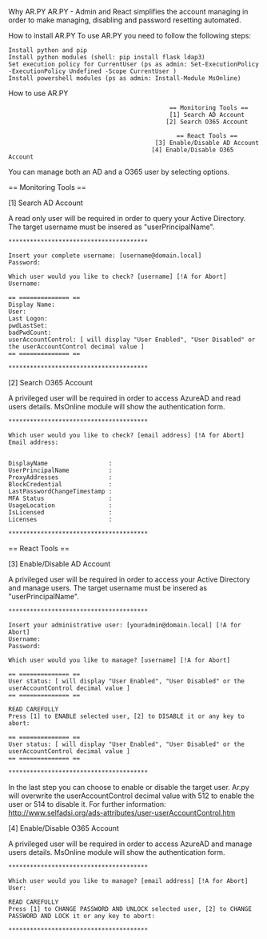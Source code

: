 Why AR.PY
    AR.PY - Admin and React simplifies the account managing in order to make managing, disabling and password resetting automated.

How to install AR.PY
    To use AR.PY you need to follow the following steps:

    Install python and pip
    Install python modules (shell: pip install flask ldap3)
    Set execution policy for CurrentUser (ps as admin: Set-ExecutionPolicy -ExecutionPolicy Undefined -Scope CurrentUser )
    Install powershell modules (ps as admin: Install-Module MsOnline)

How to use AR.PY

                                                 == Monitoring Tools ==
                                                 [1] Search AD Account
                                                [2] Search O365 Account

                                                   == React Tools ==
                                             [3] Enable/Disable AD Account
                                            [4] Enable/Disable O365 Account


   You can manage both an AD and a O365 user by selecting options.



   == Monitoring Tools ==
   
   [1] Search AD Account

   A read only user will be required in order to query your Active Directory. The target username must be insered as "userPrincipalName".


    ***************************************

    Insert your complete username: [username@domain.local]
    Password:

    Which user would you like to check? [username] [!A for Abort]
    Username:
    
    == ============== ==
    Display Name: 
    User: 
    Last Logon: 
    pwdLastSet: 
    badPwdCount:
    userAccountControl: [ will display "User Enabled", "User Disabled" or the userAccountControl decimal value ]
    == ============== ==
    
    ***************************************


   [2] Search O365 Account

   A privileged user will be required in order to access AzureAD and read users details. MsOnline module will show the authentication form.

    ***************************************

    Which user would you like to check? [email address] [!A for Abort] 
    Email address: 
    
    
    DisplayName                 : 
    UserPrincipalName           : 
    ProxyAddresses              : 
    BlockCredential             : 
    LastPasswordChangeTimestamp : 
    MFA Status                  : 
    UsageLocation               : 
    IsLicensed                  : 
    Licenses                    : 
    
    ***************************************



   == React Tools ==

   [3] Enable/Disable AD Account

   A privileged user will be required in order to access your Active Directory and manage users. The target username must be insered as "userPrincipalName".

    ***************************************
    
    Insert your administrative user: [youradmin@domain.local] [!A for Abort]
    Username:
    Password:
    
    Which user would you like to manage? [username] [!A for Abort]
    
    == ============== ==
    User status: [ will display "User Enabled", "User Disabled" or the userAccountControl decimal value ]
    == ============== ==
    
    READ CAREFULLY
    Press [1] to ENABLE selected user, [2] to DISABLE it or any key to abort:
    
    == ============== ==
    User status: [ will display "User Enabled", "User Disabled" or the userAccountControl decimal value ]
    == ============== ==
    
    ***************************************

   In the last step you can choose to enable or disable the target user. Ar.py will overwrite the userAccountControl decimal value with 512 to enable the user or 514 to disable it.
   For further information: http://www.selfadsi.org/ads-attributes/user-userAccountControl.htm



   [4] Enable/Disable O365 Account

   A privileged user will be required in order to access AzureAD and manage users details. MsOnline module will show the authentication form.

    ***************************************
    
    Which user would you like to manage? [email address] [!A for Abort]
    User:
    
    READ CAREFULLY
    Press [1] to CHANGE PASSWORD AND UNLOCK selected user, [2] to CHANGE PASSWORD AND LOCK it or any key to abort:

    ***************************************